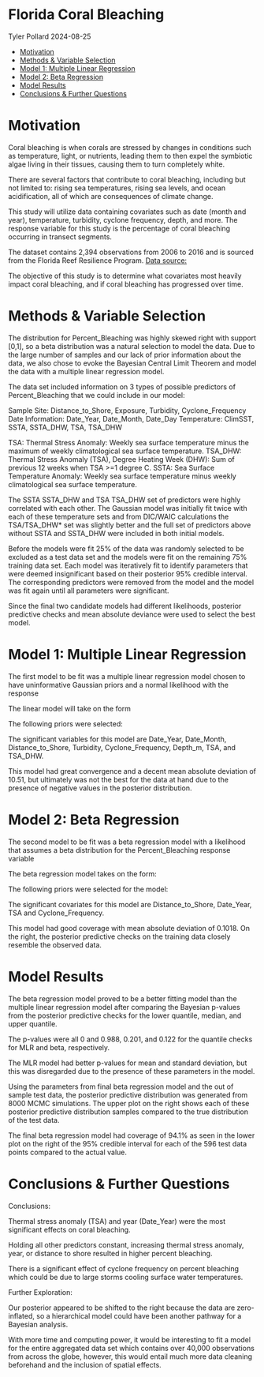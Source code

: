 Florida Coral Bleaching
================
Tyler Pollard
2024-08-25

<!-- start custom head snippets, customize with your own _includes/head-custom.html file -->

<!-- Setup Google Analytics -->
<!-- {% include head-custom-google-analytics.html %} -->

<!-- You can set your favicon here -->
<!-- link rel="shortcut icon" type="image/x-icon" href="{{ '/favicon.ico' | relative_url }}" -->

<!-- Change content width onfull screen -->
<!-- <link rel="stylesheet" href="/Hurricane-Analysis/assets/css/custom.css"> -->


<!-- MathJax -->
<!-- inline config -->
<script>
  MathJax = {
    tex: {
      inlineMath: [['$', '$'], ['\\(', '\\)']],
      macros: {
      	RR: "{\\bf R}",
      	bold: ["{\\bf #1}", 1],
        indep: "{\\perp \\!\\!\\! \\perp}",
    	}
    },
    svg: {
    fontCache: 'global'
  	},
  };
</script>

<!-- load MathJax -->
<script type="text/javascript" id="MathJax-script" async
  src="https://cdn.jsdelivr.net/npm/mathjax@3/es5/tex-mml-chtml.js">
</script>

<!-- end custom head snippets -->

- [Motivation](#motivation)
- [Methods & Variable Selection](#methods--variable-selection)
- [Model 1: Multiple Linear
  Regression](#model-1-multiple-linear-regression)
- [Model 2: Beta Regression](#model-2-beta-regression)
- [Model Results](#model-results)
- [Conclusions & Further Questions](#conclusions--further-questions)

# Motivation

Coral bleaching is when corals are stressed by changes in conditions
such as temperature, light, or nutrients, leading them to then expel the
symbiotic algae living in their tissues, causing them to turn completely
white.

There are several factors that contribute to coral bleaching, including
but not limited to: rising sea temperatures, rising sea levels, and
ocean acidification, all of which are consequences of climate change.

This study will utilize data containing covariates such as date (month
and year), temperature, turbidity, cyclone frequency, depth, and more.
The response variable for this study is the percentage of coral
bleaching occurring in transect segments.

The dataset contains 2,394 observations from 2006 to 2016 and is sourced
from the Florida Reef Resilience Program. [Data
source:](https://www.bco-dmo.org/dataset/773466)

The objective of this study is to determine what covariates most heavily
impact coral bleaching, and if coral bleaching has progressed over time.

# Methods & Variable Selection

The distribution for Percent_Bleaching was highly skewed right with
support \[0,1\], so a beta distribution was a natural selection to model
the data. Due to the large number of samples and our lack of prior
information about the data, we also chose to evoke the Bayesian Central
Limit Theorem and model the data with a multiple linear regression
model.

The data set included information on 3 types of possible predictors of
Percent_Bleaching that we could include in our model:

Sample Site: Distance_to_Shore, Exposure, Turbidity, Cyclone_Frequency
Date Information: Date_Year, Date_Month, Date_Day Temperature: ClimSST,
SSTA, SSTA_DHW, TSA, TSA_DHW

TSA: Thermal Stress Anomaly: Weekly sea surface temperature minus the
maximum of weekly climatological sea surface temperature. TSA_DHW:
Thermal Stress Anomaly (TSA), Degree Heating Week (DHW): Sum of previous
12 weeks when TSA \>=1 degree C. SSTA: Sea Surface Temperature Anomaly:
Weekly sea surface temperature minus weekly climatological sea surface
temperature.

The SSTA SSTA_DHW and TSA TSA_DHW set of predictors were highly
correlated with each other. The Gaussian model was initially fit twice
with each of these temperature sets and from DIC/WAIC calculations the
TSA/TSA_DHW\* set was slightly better and the full set of predictors
above without SSTA and SSTA_DHW were included in both initial models.

Before the models were fit 25% of the data was randomly selected to be
excluded as a test data set and the models were fit on the remaining 75%
training data set. Each model was iteratively fit to identify parameters
that were deemed insignificant based on their posterior 95% credible
interval. The corresponding predictors were removed from the model and
the model was fit again until all parameters were significant.

Since the final two candidate models had different likelihoods,
posterior predictive checks and mean absolute deviance were used to
select the best model.

# Model 1: Multiple Linear Regression

The first model to be fit was a multiple linear regression model chosen
to have uninformative Gaussian priors and a normal likelihood with the
response

The linear model will take on the form

The following priors were selected:

The significant variables for this model are Date_Year, Date_Month,
Distance_to_Shore, Turbidity, Cyclone_Frequency, Depth_m, TSA, and
TSA_DHW.

This model had great convergence and a decent mean absolute deviation of
10.51, but ultimately was not the best for the data at hand due to the
presence of negative values in the posterior distribution.

# Model 2: Beta Regression

The second model to be fit was a beta regression model with a likelihood
that assumes a beta distribution for the Percent_Bleaching response
variable

The beta regression model takes on the form:

The following priors were selected for the model:

The significant covariates for this model are Distance_to_Shore,
Date_Year, TSA and Cyclone_Frequency.

This model had good coverage with mean absolute deviation of 0.1018. On
the right, the posterior predictive checks on the training data closely
resemble the observed data.

# Model Results

The beta regression model proved to be a better fitting model than the
multiple linear regression model after comparing the Bayesian p-values
from the posterior predictive checks for the lower quantile, median, and
upper quantile.

The p-values were all 0 and 0.988, 0.201, and 0.122 for the quantile
checks for MLR and beta, respectively.

The MLR model had better p-values for mean and standard deviation, but
this was disregarded due to the presence of these parameters in the
model.

Using the parameters from final beta regression model and the out of
sample test data, the posterior predictive distribution was generated
from 8000 MCMC simulations. The upper plot on the right shows each of
these posterior predictive distribution samples compared to the true
distribution of the test data.

The final beta regression model had coverage of 94.1% as seen in the
lower plot on the right of the 95% credible interval for each of the 596
test data points compared to the actual value.

# Conclusions & Further Questions

Conclusions:

Thermal stress anomaly (TSA) and year (Date_Year) were the most
significant effects on coral bleaching.

Holding all other predictors constant, increasing thermal stress
anomaly, year, or distance to shore resulted in higher percent
bleaching.

There is a significant effect of cyclone frequency on percent bleaching
which could be due to large storms cooling surface water temperatures.

Further Exploration:

Our posterior appeared to be shifted to the right because the data are
zero-inflated, so a hierarchical model could have been another pathway
for a Bayesian analysis.

With more time and computing power, it would be interesting to fit a
model for the entire aggregated data set which contains over 40,000
observations from across the globe, however, this would entail much more
data cleaning beforehand and the inclusion of spatial effects.
